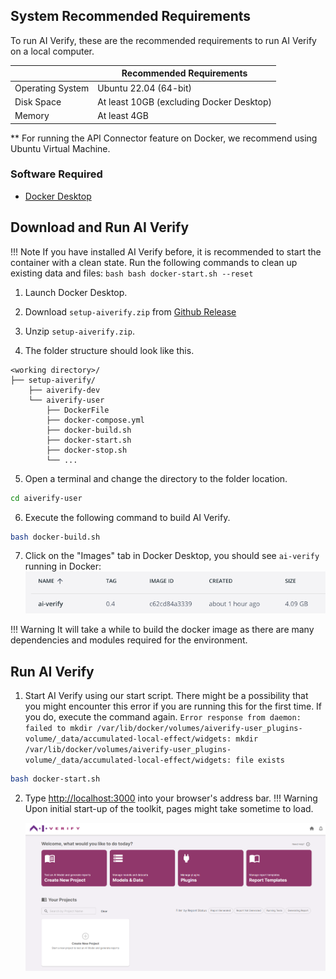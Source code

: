 ## System Recommended Requirements

To run AI Verify, these are the recommended requirements to run AI Verify on a local computer.

|                  | Recommended Requirements                                                                     |
| ---------------- | -------------------------------------------------------------------------------------------- |
| Operating System | Ubuntu 22.04 (64-bit)                                                                                 |
| Disk Space           | At least 10GB (excluding Docker Desktop)                                                                                |
| Memory           | At least 4GB                                                                                |

** For running the API Connector feature on Docker, we recommend using Ubuntu Virtual Machine.

### Software Required
- [Docker Desktop](https://docs.docker.com/get-docker/)  

## Download and Run AI Verify

!!! Note
    If you have installed AI Verify before, it is recommended to start the container with a clean state. Run the following commands to clean up existing data and files: 
      ```bash
      bash docker-start.sh --reset
      ```

1. Launch Docker Desktop.

2. Download `setup-aiverify.zip` from [Github Release](https://github.com/IMDA-BTG/aiverify/releases)

3. Unzip `setup-aiverify.zip`.

4. The folder structure should look like this.
```
<working directory>/
├── setup-aiverify/
    ├── aiverify-dev
    └── aiverify-user
        ├── DockerFile
        ├── docker-compose.yml
        ├── docker-build.sh
        ├── docker-start.sh
        ├── docker-stop.sh
        └── ...
```

5. Open a terminal and change the directory to the folder location.
```bash
cd aiverify-user
```

6. Execute the following command to build AI Verify.
```bash
bash docker-build.sh
```

7. Click on the "Images" tab in Docker Desktop, you should see `ai-verify` running in Docker: 
![docker-image](../../res/getting-started/docker-image-example.png)

!!! Warning
    It will take a while to build the docker image as there are many dependencies and modules required for the environment.   

## Run AI Verify

1. Start AI Verify using our start script. There might be a possibility that you might encounter this error if you are running this for the first time. If you do, execute the command again.
`Error response from daemon: failed to mkdir /var/lib/docker/volumes/aiverify-user_plugins-volume/_data/accumulated-local-effect/widgets: mkdir /var/lib/docker/volumes/aiverify-user_plugins-volume/_data/accumulated-local-effect/widgets: file exists`
```bash
bash docker-start.sh
```

2. Type [http://localhost:3000](http://localhost:3000) into your browser's address bar. 
!!! Warning
      Upon initial start-up of the toolkit, pages might take sometime to load.

   ![aiverify-home](../../res/getting-started/ai-verify-example.png)